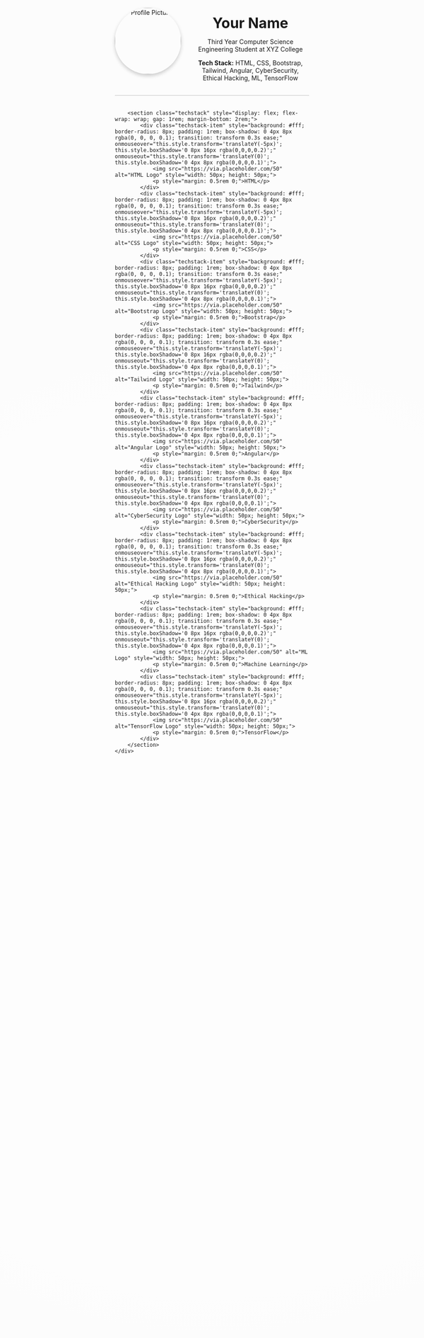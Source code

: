 <div style="position: absolute; top: 0; left: 0; width: 100%; height: 100%; background: radial-gradient(circle, rgba(255,255,255,0.1), rgba(0,0,0,0.1)); mix-blend-mode: overlay; pointer-events: none; z-index: -1;"></div>
    <div class="container" style="max-width: 1200px; margin: auto; padding: 2rem;">
        <header class="profile-header" style="display: flex; align-items: center; border-bottom: 2px solid #ddd; padding-bottom: 1rem; margin-bottom: 2rem;">
            <img src="https://via.placeholder.com/150" alt="Profile Picture" class="profile-img" style="width: 150px; height: 150px; border-radius: 50%; object-fit: cover; box-shadow: 0 4px 8px rgba(0, 0, 0, 0.2); transition: transform 0.3s ease;" onmouseover="this.style.transform='scale(1.1)';" onmouseout="this.style.transform='scale(1)';">
            <div class="profile-info" style="margin-left: 1.5rem;">
                <h1 style="font-size: 2rem; margin-bottom: 0.5rem;">Your Name</h1>
                <p>Third Year Computer Science Engineering Student at XYZ College</p>
                <p><strong>Tech Stack:</strong> HTML, CSS, Bootstrap, Tailwind, Angular, CyberSecurity, Ethical Hacking, ML, TensorFlow</p>
            </div>
        </header>
        
        <section class="techstack" style="display: flex; flex-wrap: wrap; gap: 1rem; margin-bottom: 2rem;">
            <div class="techstack-item" style="background: #fff; border-radius: 8px; padding: 1rem; box-shadow: 0 4px 8px rgba(0, 0, 0, 0.1); transition: transform 0.3s ease;" onmouseover="this.style.transform='translateY(-5px)'; this.style.boxShadow='0 8px 16px rgba(0,0,0,0.2)';" onmouseout="this.style.transform='translateY(0)'; this.style.boxShadow='0 4px 8px rgba(0,0,0,0.1)';">
                <img src="https://via.placeholder.com/50" alt="HTML Logo" style="width: 50px; height: 50px;">
                <p style="margin: 0.5rem 0;">HTML</p>
            </div>
            <div class="techstack-item" style="background: #fff; border-radius: 8px; padding: 1rem; box-shadow: 0 4px 8px rgba(0, 0, 0, 0.1); transition: transform 0.3s ease;" onmouseover="this.style.transform='translateY(-5px)'; this.style.boxShadow='0 8px 16px rgba(0,0,0,0.2)';" onmouseout="this.style.transform='translateY(0)'; this.style.boxShadow='0 4px 8px rgba(0,0,0,0.1)';">
                <img src="https://via.placeholder.com/50" alt="CSS Logo" style="width: 50px; height: 50px;">
                <p style="margin: 0.5rem 0;">CSS</p>
            </div>
            <div class="techstack-item" style="background: #fff; border-radius: 8px; padding: 1rem; box-shadow: 0 4px 8px rgba(0, 0, 0, 0.1); transition: transform 0.3s ease;" onmouseover="this.style.transform='translateY(-5px)'; this.style.boxShadow='0 8px 16px rgba(0,0,0,0.2)';" onmouseout="this.style.transform='translateY(0)'; this.style.boxShadow='0 4px 8px rgba(0,0,0,0.1)';">
                <img src="https://via.placeholder.com/50" alt="Bootstrap Logo" style="width: 50px; height: 50px;">
                <p style="margin: 0.5rem 0;">Bootstrap</p>
            </div>
            <div class="techstack-item" style="background: #fff; border-radius: 8px; padding: 1rem; box-shadow: 0 4px 8px rgba(0, 0, 0, 0.1); transition: transform 0.3s ease;" onmouseover="this.style.transform='translateY(-5px)'; this.style.boxShadow='0 8px 16px rgba(0,0,0,0.2)';" onmouseout="this.style.transform='translateY(0)'; this.style.boxShadow='0 4px 8px rgba(0,0,0,0.1)';">
                <img src="https://via.placeholder.com/50" alt="Tailwind Logo" style="width: 50px; height: 50px;">
                <p style="margin: 0.5rem 0;">Tailwind</p>
            </div>
            <div class="techstack-item" style="background: #fff; border-radius: 8px; padding: 1rem; box-shadow: 0 4px 8px rgba(0, 0, 0, 0.1); transition: transform 0.3s ease;" onmouseover="this.style.transform='translateY(-5px)'; this.style.boxShadow='0 8px 16px rgba(0,0,0,0.2)';" onmouseout="this.style.transform='translateY(0)'; this.style.boxShadow='0 4px 8px rgba(0,0,0,0.1)';">
                <img src="https://via.placeholder.com/50" alt="Angular Logo" style="width: 50px; height: 50px;">
                <p style="margin: 0.5rem 0;">Angular</p>
            </div>
            <div class="techstack-item" style="background: #fff; border-radius: 8px; padding: 1rem; box-shadow: 0 4px 8px rgba(0, 0, 0, 0.1); transition: transform 0.3s ease;" onmouseover="this.style.transform='translateY(-5px)'; this.style.boxShadow='0 8px 16px rgba(0,0,0,0.2)';" onmouseout="this.style.transform='translateY(0)'; this.style.boxShadow='0 4px 8px rgba(0,0,0,0.1)';">
                <img src="https://via.placeholder.com/50" alt="CyberSecurity Logo" style="width: 50px; height: 50px;">
                <p style="margin: 0.5rem 0;">CyberSecurity</p>
            </div>
            <div class="techstack-item" style="background: #fff; border-radius: 8px; padding: 1rem; box-shadow: 0 4px 8px rgba(0, 0, 0, 0.1); transition: transform 0.3s ease;" onmouseover="this.style.transform='translateY(-5px)'; this.style.boxShadow='0 8px 16px rgba(0,0,0,0.2)';" onmouseout="this.style.transform='translateY(0)'; this.style.boxShadow='0 4px 8px rgba(0,0,0,0.1)';">
                <img src="https://via.placeholder.com/50" alt="Ethical Hacking Logo" style="width: 50px; height: 50px;">
                <p style="margin: 0.5rem 0;">Ethical Hacking</p>
            </div>
            <div class="techstack-item" style="background: #fff; border-radius: 8px; padding: 1rem; box-shadow: 0 4px 8px rgba(0, 0, 0, 0.1); transition: transform 0.3s ease;" onmouseover="this.style.transform='translateY(-5px)'; this.style.boxShadow='0 8px 16px rgba(0,0,0,0.2)';" onmouseout="this.style.transform='translateY(0)'; this.style.boxShadow='0 4px 8px rgba(0,0,0,0.1)';">
                <img src="https://via.placeholder.com/50" alt="ML Logo" style="width: 50px; height: 50px;">
                <p style="margin: 0.5rem 0;">Machine Learning</p>
            </div>
            <div class="techstack-item" style="background: #fff; border-radius: 8px; padding: 1rem; box-shadow: 0 4px 8px rgba(0, 0, 0, 0.1); transition: transform 0.3s ease;" onmouseover="this.style.transform='translateY(-5px)'; this.style.boxShadow='0 8px 16px rgba(0,0,0,0.2)';" onmouseout="this.style.transform='translateY(0)'; this.style.boxShadow='0 4px 8px rgba(0,0,0,0.1)';">
                <img src="https://via.placeholder.com/50" alt="TensorFlow Logo" style="width: 50px; height: 50px;">
                <p style="margin: 0.5rem 0;">TensorFlow</p>
            </div>
        </section>
    </div>

